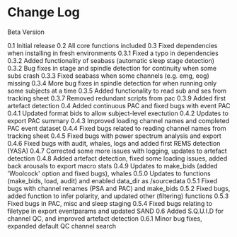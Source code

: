 
# Change Log

Beta Version

0.1 Initial release
0.2 All core functions included
0.3 Fixed dependencies when installing in fresh environments
0.3.1 Fixed a typo in dependencies
0.3.2 Added functionality of seabass (automatic sleep stage detection)
0.3.2 Bug fixes in stage and spindle detection for continuity when some subs crash
0.3.3 Fixed seabass when some channels (e.g. emg, eog) missing
0.3.4 More bug fixes in spindle detection for when running only some subjects at a time
0.3.5 Added functionality to read sub and ses from tracking sheet
0.3.7 Removed redundant scripts from pac
0.3.9 Added first artefact detection
0.4 Added continuous PAC and fixed bugs with event PAC
0.4.1 Updated format bids to allow subject-level exectution
0.4.2 Updates to export PAC summary
0.4.3 Improved loading channel names and completed PAC event dataset
0.4.4 Fixed bugs related to reading channel names from tracking sheet
0.4.5 Fixed bugs with power spectrum analysis and export
0.4.6 Fixed bugs with audit, whales, logs and added first REMS detection (YASA)
0.4.7 Corrected some more issues with logging, updates to artefact detection
0.4.8 Added artefact detection, fixed some loading issues, added back arousals to export macro stats
0.4.9 Updates to make_bids (added 'Woolcock' option and fixed bugs), whales
0.5.0 Updates to functions (make_bids, load, audit) and enabled data_dir as /sourcedata
0.5.1 Fixed bugs with channel renames (PSA and PAC) and make_bids
0.5.2 Fixed bugs, added function to infer polarity, and updated other (filtering) functions
0.5.3 Fixed bugs in PAC, misc and sleep staging
0.5.4 Fixed bugs relating to filetype in export eventparams and updated SAND
0.6 Added S.Q.U.I.D for channel QC, and improved artefact detection
0.6.1 Minor bug fixes, expanded default QC channel search